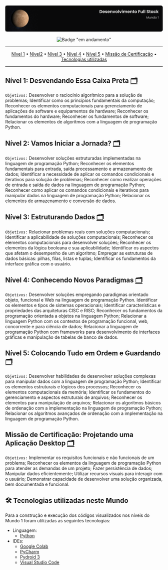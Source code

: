 ![Capa do Mundo 1](./.github/capa.svg)

<div align="center">

![Badge "em andamento"](http://img.shields.io/badge/status-em%20andamento-yellow?style=for-the-badge)

---

[Nível 1](#nível-1-desvendando-essa-caixa-preta-) • [Nível2](#nível-2-vamos-iniciar-a-jornada-) • [Nível 3](#nível-3-estruturando-dados-) • [Nível 4](#nível-4-conhecendo-novos-paradigmas-) • [Nível 5](#nível-5-colocando-tudo-em-ordem-e-guardando-) • [Missão de Certificação](#missão-de-certificação-projetando-uma-aplicação-desktop) • [Tecnologias utilizadas](#-tecnologias-utilizadas-neste-mundo)

---

</div>

## Nível 1: Desvendando Essa Caixa Preta [🗂](./nivel1)

`Objetivos:` Desenvolver o raciocínio algorítmico para a solução de problemas; Identificar como os princípios fundamentais da computação; Reconhecer os elementos computacionais para gerenciamento de aplicações de software e equipamentos de hardware; Reconhecer os fundamentos do hardware; Reconhecer os fundamentos de software; Relacionar os elementos de algoritmos com a linguagem de programação Python.

## Nível 2: Vamos Iniciar a Jornada? [🗂](./nivel2)

`Objetivos:` Desenvolver soluções estruturadas implementadas na linguagem de programação Python; Reconhecer os elementos fundamentais para entrada, saída processamento e armazenamento de dados; Identificar a necessidade de aplicar os comandos condicionais e iterativos para solução de problemas; Reconhecer como realizar operações de entrada e saída de dados na linguagem de programação Python; Reconhecer como aplicar os comandos condicionais e iterativos para manipular dados na linguagem de programação Python; Relacionar os elementos de armazenamento e conversão de dados.

## Nível 3: Estruturando Dados [🗂](./nivel3)

`Objetivos:` Relacionar problemas reais com soluções computacionais; Identificar a aplicabilidade de soluções computacionais; Reconhecer os elementos computacionais para desenvolver soluções; Reconhecer os elementos da lógica booleana e sua aplicabilidade; Identificar os aspectos que afetam o desempenho de um algoritmo; Empregar as estruturas de dados básicas: pilhas, filas, listas e tuplas; Identificar os fundamentos da interface gráfica com o usuário.

## Nível 4: Conhecendo Novos Paradigmas [🗂](./nivel4)

`Objetivos:` Desenvolver soluções empregando paradigmas orientado objeto, funcional e Web na linguagem de programação Python. Identificar os elementos e tipos de sistemas operacionais; Identificar características e propriedades das arquiteturas CISC e RISC; Reconhecer os fundamentos da programação orientada a objetos na linguagem Python; Relacionar a linguagem Python com os contextos de programação funcional, web, concorrente e para ciência de dados; Relacionar a linguagem de programação Python com frameworks para desenvolvimento de interfaces gráficas e manipulação de tabelas de banco de dados.

## Nível 5: Colocando Tudo em Ordem e Guardando [🗂](./nivel5)

`Objetivos:` Desenvolver habilidades de desenvolver soluções complexas para manipular dados com a linguagem de programação Python; Identificar os elementos estruturais e lógicos dos processos; Reconhecer os elementos computacionais da memória; Identificar os fundamentos do gerenciamento e aspectos estruturais de arquivos; Reconhecer os elementos para manipulação de arquivos; Relacionar os algoritmos básicos de ordenação com a implementação na linguagem de programação Python; Relacionar os algoritmos avançados de ordenação com a implementação na linguagem de programação Python.

## Missão de Certificação: Projetando uma Aplicação Desktop [🗂](https://github.com/guedesert/projetando-uma-aplicacao-desktop)

`Objetivos:` Implementar os requisitos funcionais e não funcionais de um problema; Reconhecer os elementos da linguagem de programação Python para atender as demandas de um projeto; Fazer persistência de dados; Manipular dados eficientemente; Utilizar recursos visuais para interagir com o usuário; Demonstrar capacidade de desenvolver uma solução organizada, bem documentada e funcional.

## 🛠 Tecnologias utilizadas neste Mundo

Para a construção e execução dos códigos visualizados nos níveis do Mundo 1 foram utilizadas as seguintes tecnologias:

- Linguagem:
  - [Python](https://www.python.org/)
- IDEs:
  - [Google Colab](https://colab.research.google.com/)
  - [PyCharm](https://www.jetbrains.com/pt-br/pycharm/)
  - [Pydroid 3](https://play.google.com/store/apps/details?id=ru.iiec.pydroid3)
  - [Visual Studio Code](https://code.visualstudio.com/)
